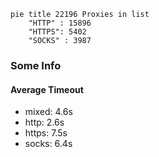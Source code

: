 
```mermaid
pie title 22196 Proxies in list
    "HTTP" : 15896
    "HTTPS": 5402
    "SOCKS" : 3987
```

### Some Info
#### Average Timeout

- mixed: 4.6s
- http: 2.6s
- https: 7.5s
- socks: 6.4s